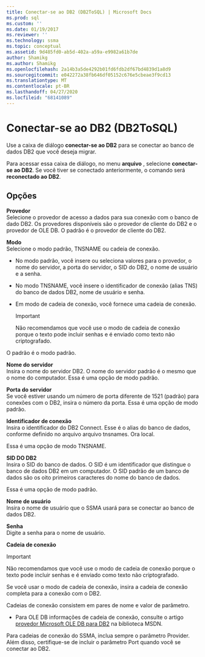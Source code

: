 ```yaml
---
title: Conectar-se ao DB2 (DB2ToSQL) | Microsoft Docs
ms.prod: sql
ms.custom: ''
ms.date: 01/19/2017
ms.reviewer: ''
ms.technology: ssma
ms.topic: conceptual
ms.assetid: 9d485fd0-ab5d-402a-a59a-e9982a61b7de
author: Shamikg
ms.author: Shamikg
ms.openlocfilehash: 2a14b3a5de4292b01fd6fdb2df67bd4839d1a8d9
ms.sourcegitcommit: e042272a38fb646df05152c676e5cbeae3f9cd13
ms.translationtype: MT
ms.contentlocale: pt-BR
ms.lasthandoff: 04/27/2020
ms.locfileid: "68141089"
---
```

# <a name="connect-to-db2-db2tosql"></a>Conectar-se ao DB2 (DB2ToSQL)
Use a caixa de diálogo **conectar-se ao DB2** para se conectar ao banco de dados DB2 que você deseja migrar.  
  
Para acessar essa caixa de diálogo, no menu **arquivo** , selecione **conectar-se ao DB2**. Se você tiver se conectado anteriormente, o comando será **reconectado ao DB2**.  
  
## <a name="options"></a>Opções  
**Provedor**  
Selecione o provedor de acesso a dados para sua conexão com o banco de dado DB2. Os provedores disponíveis são o provedor de cliente do DB2 e o provedor de OLE DB. O padrão é o provedor de cliente do DB2.  
  
**Modo**  
Selecione o modo padrão, TNSNAME ou cadeia de conexão.  
  
-   No modo padrão, você insere ou seleciona valores para o provedor, o nome do servidor, a porta do servidor, o SID do DB2, o nome de usuário e a senha.  
  
-   No modo TNSNAME, você insere o identificador de conexão (alias TNS) do banco de dados DB2, nome de usuário e senha.  
  
-   Em modo de cadeia de conexão, você fornece uma cadeia de conexão.  
  
    > [!IMPORTANT]  
    > Não recomendamos que você use o modo de cadeia de conexão porque o texto pode incluir senhas e é enviado como texto não criptografado.  
  
O padrão é o modo padrão.  
  
**Nome do servidor**  
Insira o nome do servidor DB2. O nome do servidor padrão é o mesmo que o nome do computador. Essa é uma opção de modo padrão.  
  
**Porta do servidor**  
Se você estiver usando um número de porta diferente de 1521 (padrão) para conexões com o DB2, insira o número da porta. Essa é uma opção de modo padrão.  
  
**Identificador de conexão**  
Insira o identificador do DB2 Connect. Esse é o alias do banco de dados, conforme definido no arquivo arquivo tnsnames. Ora local.  
  
Essa é uma opção de modo TNSNAME.  
  
**SID DO DB2**  
Insira o SID do banco de dados. O SID é um identificador que distingue o banco de dados DB2 em um computador. O SID padrão de um banco de dados são os oito primeiros caracteres do nome do banco de dados.  
  
Essa é uma opção de modo padrão.  
  
**Nome de usuário**  
Insira o nome de usuário que o SSMA usará para se conectar ao banco de dados DB2.  
  
**Senha**  
Digite a senha para o nome de usuário.  
  
**Cadeia de conexão**  
> [!IMPORTANT]  
> Não recomendamos que você use o modo de cadeia de conexão porque o texto pode incluir senhas e é enviado como texto não criptografado.  
  
Se você usar o modo de cadeia de conexão, insira a cadeia de conexão completa para a conexão com o DB2.  
  
Cadeias de conexão consistem em pares de nome e valor de parâmetro.  
  
-   Para OLE DB informações de cadeia de conexão, consulte o artigo [provedor Microsoft OLE DB para DB2](https://go.microsoft.com/fwlink/?LinkId=85640) na biblioteca MSDN.  
  
Para cadeias de conexão do SSMA, inclua sempre o parâmetro Provider. Além disso, certifique-se de incluir o parâmetro Port quando você se conectar ao DB2.  
  
